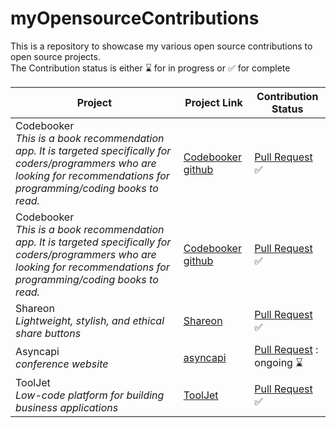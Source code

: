 # myOpensourceContributions

This is a repository to showcase my various open source contributions to open source projects. <br /> The Contribution status is either :hourglass: for in progress or :white_check_mark: for complete

| Project                                                                                                                                                                           | Project Link                                               | Contribution Status                                                                           |
| --------------------------------------------------------------------------------------------------------------------------------------------------------------------------------- | ---------------------------------------------------------- | --------------------------------------------------------------------------------------------- |
| Codebooker <br> _This is a book recommendation app. It is targeted specifically for coders/programmers who are looking for recommendations for programming/coding books to read._ | [Codebooker github](https://github.com/gbowne1/codebooker) | [Pull Request](https://github.com/gbowne1/codebooker/pull/85) :white_check_mark:              |
| Codebooker <br> _This is a book recommendation app. It is targeted specifically for coders/programmers who are looking for recommendations for programming/coding books to read._ | [Codebooker github](https://github.com/gbowne1/codebooker) | [Pull Request](https://github.com/gbowne1/codebooker/pull/117) :white_check_mark:             |
| Shareon <br> _Lightweight, stylish, and ethical share buttons_                                                                                                                    | [Shareon](https://github.com/kytta/shareon)                | [Pull Request](https://github.com/kytta/shareon/pull/80#) :white_check_mark:                  |
| Asyncapi <br> _conference website_                                                                                                                                                | [asyncapi](https://github.com/asyncapi/conference-website) | [Pull Request](https://github.com/asyncapi/conference-website/pull/206) : ongoing :hourglass: |
| ToolJet <br> _Low-code platform for building business applications_                                                                                                               | [ToolJet](https://github.com/ToolJet/ToolJet)              | [Pull Request](https://github.com/ToolJet/ToolJet/pull/11145) :white_check_mark:              |
